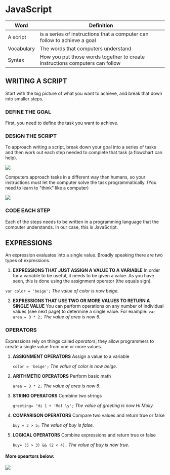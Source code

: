 # JavaScript


| Word  | Definition |
| ------------- | ------------- |
| A script |  is a series of instructions that a computer can follow to achieve a goal |
| Vocabulary  | The words that computers understand   |
| Syntax  | How you put those words together to create instructions computers can follow  |

## WRITING A SCRIPT

Start with the big picture of what you want to achieve, and break that down into smaller steps.


### DEFINE THE GOAL

 First, you need to define the task you want to achieve.


### DESIGN THE SCRIPT

To approach writing a script, break down your goal into a series of tasks and then work out each step needed to complete that task (a flowchart can help).

![](https://www.researchgate.net/profile/Olasunkanmi_Ismaila/publication/236962768/figure/fig1/AS:652607181824021@1532605085874/The-Flowchart-for-the-Display-of-Welcome-Screen-and-Password-Verification.png)

Computers approach tasks in a different way than humans, so your instructions must let the computer
solve the task programmatically. (You need to learn to "think" like a computer)

![](https://i.ytimg.com/vi/xngWoocXYCo/maxresdefault.jpg)


### CODE EACH STEP

Each of the steps needs to be written in a programming language that the computer understands. In our case, this is JavaScript.


## EXPRESSIONS

An expression evaluates into a single value. Broadly speaking there are two types of expressions.
1.	**EXPRESSIONS THAT JUST ASSIGN A VALUE TO A VARIABLE** In order for a variable to be useful, it needs to be given a value. As you have seen, this is done using the assignment operator (the equals sign).

 `var color = 'beige';` *The value of color is now beige.*

2.	**EXPRESSIONS THAT USE TWO OR MORE VALUES TO RETURN A SINGLE VALUE** You can perform operations on any number of individual values (see next page) to determine a single value.
 For example: `var area = 3 * 2;`  *The value of area is now 6.*


### OPERATORS

Expressions rely on things called *operators*; they allow programmers to create a single value from one or more values.
1. **ASSIGNMENT OPERATORS** Assign a value to a variable

    `color = 'beige';`   *The value of color is now beige.*

1. **ARITHMETIC OPERATORS** Perform basic math 

    `area = 3 * 2;`   *The value of area is now 6*. 

1. **STRING OPERATORS** Combine two strings 

    `greeting= 'Hi 1 + 'Mol ly';`    *The value of greeting is now Hi Molly.*

1. **COMPARISON OPERATORS** Compare two values and return true or false

    `buy = 3 > 5;`   *The value of buy is false.*

1. **LOGICAL OPERATORS** Combine expressions and return true or false

    `buy= (5 > 3) && (2 < 4);`   *The value of buy is now true.*

#### More opeartors below:


![](https://i.pinimg.com/originals/13/09/cb/1309cb725dea3e859a873607dd298d00.png)
